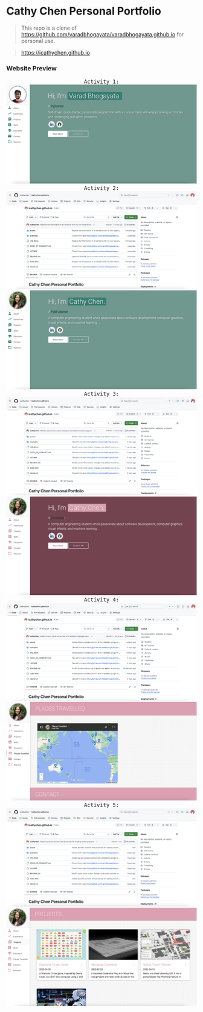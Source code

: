 # Cathy Chen Personal Portfolio 
> This repo is a clone of https://github.com/varadbhogayata/varadbhogayata.github.io for personal use.

> https://icathychen.github.io


### Website Preview
<p align="center"> 
  <kbd>
    Activity 1:
    <img src="assets/img/act1.png">
    Activity 2:
    <img src="assets/img/activity2.png">
    <img src="assets/img/s1.png">
    Activity 3:
    <img src="assets/img/activity3_2.png">
    <img src="assets/img/S3.png">
    Activity 4:
    <img src="assets/img/activity4.png">
    <img src="assets/img/s4.png">
    Activity 5:
    <img src="assets/img/Activity5.png">
    <img src="assets/img/A5_3.png">
  </a>
  </kbd>
</p>

